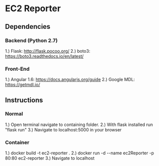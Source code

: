 # EC2 Reporter 

## Dependencies

### Backend (Python 2.7)

1.) Flask: http://flask.pocoo.org/ 
2.) boto3: https://boto3.readthedocs.io/en/latest/

### Front-End 

1.) Angular 1.6: https://docs.angularjs.org/guide
2.) Google MDL: https://getmdl.io/

## Instructions 

### Normal

1.) Open terminal navigate to containing folder. 
2.) With flask installed run "flask run"
3.) Navigate to localhost:5000 in your browser

### Container

1.) docker build -t ec2-reporter .
2.) docker run -d --name ec2Reporter -p 80:80 ec2-reporter
3.) Navigate to localhost

